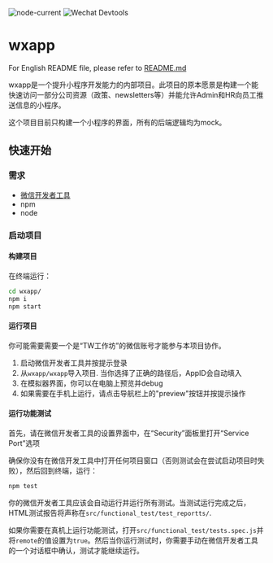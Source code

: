 ![node-current](https://img.shields.io/node/v/eslint-loader) ![Wechat Devtools](https://img.shields.io/badge/Wechat%20Devtools-%3E%3D1.02.1907232-green)

# wxapp

For English README file, please refer to [README.md](https://github.com/awesome-devops-hub/wxapp/blob/master/README.md)

wxapp是一个提升小程序开发能力的内部项目。此项目的原本愿景是构建一个能快速访问一部分公司资源（政策、newsletters等）并能允许Admin和HR向员工推送信息的小程序。

这个项目目前只构建一个小程序的界面，所有的后端逻辑均为mock。 


## 快速开始

### 需求

- [微信开发者工具](https://developers.weixin.qq.com/miniprogram/dev/devtools/download.html)
- npm
- node

### 启动项目

#### 构建项目

在终端运行：
```bash
cd wxapp/
npm i
npm start
```

#### 运行项目

你可能需要需要一个是“TW工作坊”的微信账号才能参与本项目协作。

1. 启动微信开发者工具并按提示登录
1. 从`wxapp/wxapp`导入项目. 当你选择了正确的路径后，AppID会自动填入
1. 在模拟器界面，你可以在电脑上预览并debug
1. 如果需要在手机上运行，请点击导航栏上的"preview"按钮并按提示操作

#### 运行功能测试

首先，请在微信开发者工具的设置界面中，在“Security”面板里打开“Service Port”选项

确保你没有在微信开发工具中打开任何项目窗口（否则测试会在尝试启动项目时失败），然后回到终端，运行：
```bash
npm test
```
你的微信开发者工具应该会自动运行并运行所有测试。当测试运行完成之后，HTML测试报告将声称在`src/functional_test/test_reportts/`. 

如果你需要在真机上运行功能测试，打开`src/functional_test/tests.spec.js`并将`remote`的值设置为`true`。然后当你运行测试时，你需要手动在微信开发者工具的一个对话框中确认，测试才能继续运行。
